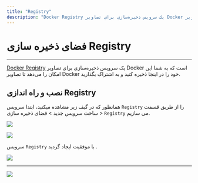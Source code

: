 ```yaml
---
title: "Registry"
description: "Docker Registry یک سرویس ذخیره‌سازی برای تصاویر Docker است که به شما این امکان را می‌دهد تا تصاویر Docker خود را در اینجا ذخیره کنید و به اشتراک بگذارید."
---
```


# فضای ذخیره سازی Registry
---

[Docker Registry](https://chabokan.net/products/storage/docker-registry/) یک سرویس ذخیره‌سازی برای تصاویر Docker است که به شما این امکان را می‌دهد تا تصاویر Docker خود را در اینجا ذخیره کنید و به اشتراک بگذارید.


##  نصب و راه اندازی Registry

همانطور که در گیف زیر مشاهده میکنید، ابتدا سرویس `Registry` را از طریق قسمت ساخت سرویس جدید > فضای ذخیره سازی > `Registry` می سازیم.

![](https://s1.chabokan.net/docs/gifs/registry-install.gif)

![](https://s1.chabokan.net/docs/images/registry-start-1.png)

سرویس `Registry` با موفقیت ایجاد گردید .

![](https://s1.chabokan.net/docs/images/registry-start-2.png)

---
<a href="https://hub.chabokan.net/fa/services/create/registry" ><img src="https://s1.chabokan.net/docs/images/registry-banner.png" /></a>
